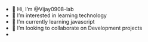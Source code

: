 - 👋 Hi, I’m @Vijay0908-lab
- 👀 I’m interested in learning technology 
- 🌱 I’m currently learning javascript 
- 💞️ I’m looking to collaborate on Development projects
- 


<!---
Vijay0908-lab/Vijay0908-lab is a ✨ special ✨ repository because its `README.md` (this file) appears on your GitHub profile.
You can click the Preview link to take a look at your changes.
--->
